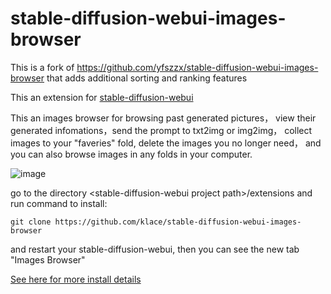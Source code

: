 # stable-diffusion-webui-images-browser

This is a fork of https://github.com/yfszzx/stable-diffusion-webui-images-browser that adds additional sorting and ranking features

This an extension for [stable-diffusion-webui](https://github.com/AUTOMATIC1111/stable-diffusion-webui)

This an images browser for browsing past generated pictures， view their generated infomations，send the prompt to txt2img or img2img， collect images to your "faveries" fold, delete the images you no longer need， and you can also browse images in any folds in your computer.

![image](https://user-images.githubusercontent.com/26013475/213845509-b8fb6172-d100-418d-b3a3-c9d80078069d.png)


go to the directory \<stable-diffusion-webui project path\>/extensions and run command to install:

`git clone https://github.com/klace/stable-diffusion-webui-images-browser `

and restart your stable-diffusion-webui, then you can see the new tab "Images Browser"

[See here for more install details](https://github.com/AUTOMATIC1111/stable-diffusion-webui/wiki/Extensions)
